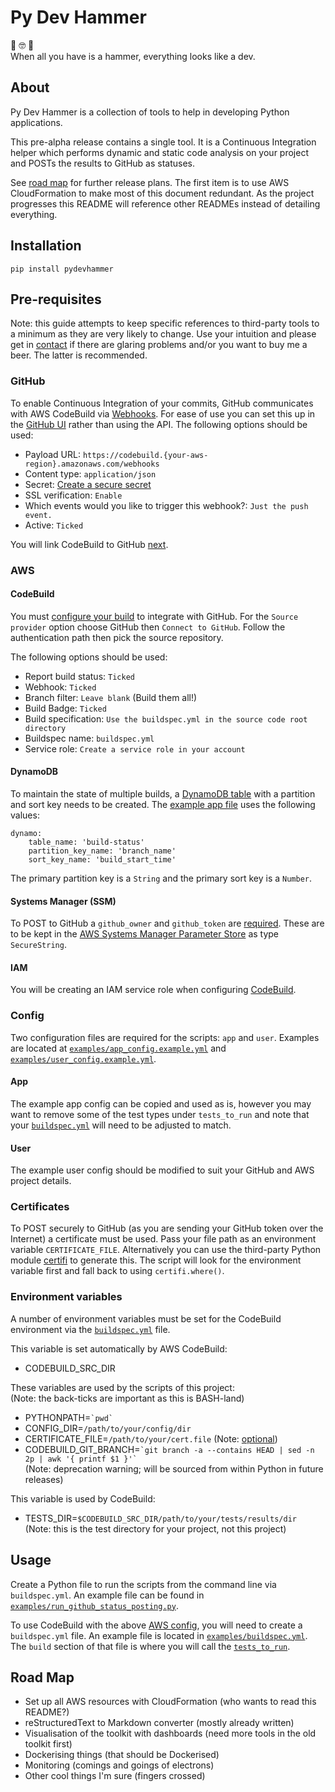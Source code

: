 # Py Dev Hammer

:snake: :nerd_face: :hammer:  
When all you have is a hammer, everything looks like a dev.

## About
Py Dev Hammer is a collection of tools to help in developing Python applications. 

This pre-alpha release contains a single tool. It is a Continuous Integration helper which performs
dynamic and static code analysis on your project and POSTs the results to GitHub as statuses.

See [road map](#road-map) for further release plans. The first item is to use AWS CloudFormation to
make most of this document redundant. As the project progresses this README will reference other
READMEs instead of detailing everything.

## Installation
`pip install pydevhammer`

## Pre-requisites
Note: this guide attempts to keep specific references to third-party tools to a minimum as they are
very likely to change. Use your intuition and please get in
[contact](https://www.declankeyesbevan.com/contact) if there are glaring problems and/or you want to
buy me a beer. The latter is recommended.

### GitHub
To enable Continuous Integration of your commits, GitHub communicates with AWS CodeBuild via
[Webhooks](https://help.github.com/articles/about-webhooks/). For ease of use you can set this up in
the [GitHub UI](https://developer.github.com/webhooks/creating/#setting-up-a-webhook) rather than
using the API. The following options should be used:

- Payload URL: `https://codebuild.{your-aws-region}.amazonaws.com/webhooks`
- Content type: `application/json`
- Secret: [Create a secure secret](https://developer.github.com/webhooks/securing/)
- SSL verification: `Enable`
- Which events would you like to trigger this webhook?: `Just the push event.`
- Active: `Ticked`

You will link CodeBuild to GitHub [next](#codebuild).

### AWS
#### CodeBuild
You must
[configure your build](https://docs.aws.amazon.com/codebuild/latest/userguide/create-project.html)
to integrate with GitHub. For the `Source provider` option choose GitHub then `Connect to GitHub`.
Follow the authentication path then pick the source repository.

The following options should be used:
- Report build status: `Ticked`
- Webhook: `Ticked`
- Branch filter: `Leave blank` (Build them all!)
- Build Badge: `Ticked`
- Build specification: `Use the buildspec.yml in the source code root directory`
- Buildspec name: `buildspec.yml`
- Service role: `Create a service role in your account`

#### DynamoDB
To maintain the state of multiple builds, a [DynamoDB table](
https://docs.aws.amazon.com/amazondynamodb/latest/developerguide/WorkingWithTables.html)
with a partition and sort key needs to be created. The [example app file](#app) uses the following
values:

    dynamo:
        table_name: 'build-status'
        partition_key_name: 'branch_name'
        sort_key_name: 'build_start_time'

The primary partition key is a `String` and the primary sort key is a `Number`.

#### Systems Manager (SSM)
To POST to GitHub a `github_owner` and `github_token` are [required](#github). These are to
be kept in the [AWS Systems Manager Parameter Store](
https://docs.aws.amazon.com/systems-manager/latest/userguide/systems-manager-paramstore.html)
as type `SecureString`.

#### IAM
You will be creating an IAM service role when configuring [CodeBuild](#codebuild).

### Config
Two configuration files are required for the scripts: `app` and `user`. Examples are located at
[`examples/app_config.example.yml`](examples/app_config.example.yml) and
[`examples/user_config.example.yml`](examples/user_config.example.yml).

#### App
The example app config can be copied and used as is, however you may want to remove some of the test
types under `tests_to_run` and note that your [`buildspec.yml`](#usage) will need to be adjusted to
match. 

#### User
The example user config should be modified to suit your GitHub and AWS project details.

### Certificates
To POST securely to GitHub (as you are sending your GitHub token over the Internet) a certificate
must be used. Pass your file path as an environment variable `CERTIFICATE_FILE`. Alternatively you
can use the third-party Python module [certifi](https://pypi.org/project/certifi/) to generate this.
The script will look for the environment variable first and fall back to using `certifi.where()`.

### Environment variables
A number of environment variables must be set for the CodeBuild environment via the
[`buildspec.yml`](#usage) file.

This variable is set automatically by AWS CodeBuild:
 - CODEBUILD_SRC_DIR

These variables are used by the scripts of this project:  
(Note: the back-ticks are important as this is BASH-land)
- PYTHONPATH=`` `pwd` ``
- CONFIG_DIR=`/path/to/your/config/dir`
- CERTIFICATE_FILE=`/path/to/your/cert.file` (Note: [optional](#certificates))
- CODEBUILD_GIT_BRANCH=`` `git branch -a --contains HEAD | sed -n 2p | awk '{ printf $1 }'` ``  
(Note: deprecation warning; will be sourced from within Python in future releases)

This variable is used by CodeBuild:
- TESTS_DIR=`$CODEBUILD_SRC_DIR/path/to/your/tests/results/dir`  
(Note: this is the test directory for your project, not this project)

## Usage
Create a Python file to run the scripts from the command line via `buildspec.yml`. An example file
can be found in [`examples/run_github_status_posting.py`](examples/run_github_status_posting.py).

To use CodeBuild with the above [AWS config](#codebuild), you will need to create a `buildspec.yml`
file. An example file is located in [`examples/buildspec.yml`](examples/buildspec.yml). The `build`
section of that file is where you will call the [`tests_to_run`](#app).

## Road Map
- Set up all AWS resources with CloudFormation (who wants to read this README?)
- reStructuredText to Markdown converter (mostly already written)
- Visualisation of the toolkit with dashboards (need more tools in the old toolkit first)
- Dockerising things (that should be Dockerised)
- Monitoring (comings and goings of electrons)
- Other cool things I'm sure (fingers crossed)
